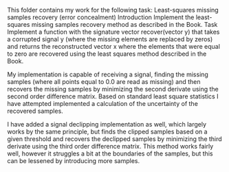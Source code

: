 This folder contains my work for the following task:
Least-squares missing samples recovery (error concealment)
Introduction
Implement the least-squares missing samples recovery method as described in the Book.
Task
Implement a function with the signature
vector recover(vector y)
that takes a corrupted signal y (where the missing elements are replaced by zeros) and returns the reconstructed vector x where the elements that were equal to zero are recovered using the least squares method described in the Book.



My implementation is capable of receiving a signal, finding the missing samples (where all points equal to 0.0 are read as missing) and then recovers the missing samples by minimizing the second derivate using the second order difference matrix.
Based on standard least square statistics I have attempted implemented a calculation of the uncertainty of the recovered samples.

I have added a signal declipping implementation as well, which largely works by the same principle, but finds the clipped samples based on a given threshold and recovers the declipped samples by minimizing the third derivate using the third order difference matrix. This method works fairly well, however it struggles a bit at the boundaries of the samples, but this can be lessened by introducing more samples.

